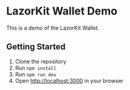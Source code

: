# LazorKit Wallet Demo

This is a demo of the LazorKit Wallet.

## Getting Started

1. Clone the repository
2. Run `npm install`
3. Run `npm run dev`
4. Open [http://localhost:3000](http://localhost:3000) in your browser
